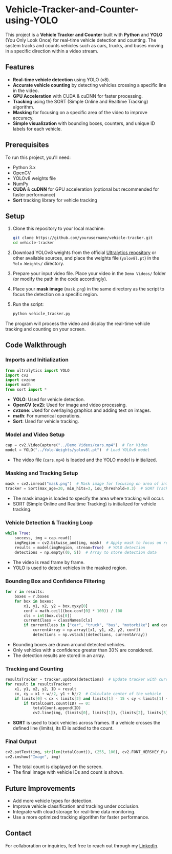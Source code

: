 # Vehicle-Tracker-and-Counter-using-YOLO

This project is a **Vehicle Tracker and Counter** built with **Python** and **YOLO** (You Only Look Once) for real-time vehicle detection and counting. The system tracks and counts vehicles such as cars, trucks, and buses moving in a specific direction within a video stream. 

## Features

- **Real-time vehicle detection** using YOLO (v8).
- **Accurate vehicle counting** by detecting vehicles crossing a specific line in the video.
- **GPU Acceleration** with CUDA & cuDNN for faster processing.
- **Tracking** using the SORT (Simple Online and Realtime Tracking) algorithm.
- **Masking** for focusing on a specific area of the video to improve accuracy.
- **Simple visualization** with bounding boxes, counters, and unique ID labels for each vehicle.

## Prerequisites

To run this project, you'll need:

- Python 3.x
- OpenCV
- YOLOv8 weights file
- NumPy
- **CUDA** & **cuDNN** for GPU acceleration (optional but recommended for faster performance)
- **Sort** tracking library for vehicle tracking

## Setup

1. Clone this repository to your local machine:
   
   ```bash
   git clone https://github.com/yourusername/vehicle-tracker.git
   cd vehicle-tracker
   ```

2. Download YOLOv8 weights from the official [Ultralytics repository](https://github.com/ultralytics/yolov8) or other available sources, and place the weights file (`yolov8l.pt`) in the `Yolo-Weights/` directory.

3. Prepare your input video file. Place your video in the `Demo Videos/` folder (or modify the path in the code accordingly).

4. Place your **mask image** (`mask.png`) in the same directory as the script to focus the detection on a specific region.

5. Run the script:

   ```bash
   python vehicle_tracker.py
   ```

The program will process the video and display the real-time vehicle tracking and counting on your screen.

## Code Walkthrough

### Imports and Initialization
```python
from ultralytics import YOLO
import cv2
import cvzone
import math
from sort import *
```
- **YOLO**: Used for vehicle detection.
- **OpenCV (cv2)**: Used for image and video processing.
- **cvzone**: Used for overlaying graphics and adding text on images.
- **math**: For numerical operations.
- **Sort**: Used for vehicle tracking.

### Model and Video Setup
```python
cap = cv2.VideoCapture("../Demo Videos/cars.mp4")  # For Video
model = YOLO("../Yolo-Weights/yolov8l.pt")  # Load YOLOv8 model
```
- The video file (`cars.mp4`) is loaded and the YOLO model is initialized.

### Masking and Tracking Setup
```python
mask = cv2.imread("mask.png")  # Mask image for focusing on area of interest
tracker = Sort(max_age=20, min_hits=3, iou_threshold=0.3)  # SORT Tracker
```
- The mask image is loaded to specify the area where tracking will occur.
- SORT (Simple Online and Realtime Tracking) is initialized for vehicle tracking.

### Vehicle Detection & Tracking Loop
```python
while True:
    success, img = cap.read()
    imgRegion = cv2.bitwise_and(img, mask)  # Apply mask to focus on region
    results = model(imgRegion, stream=True)  # YOLO detection
    detections = np.empty((0, 5))  # Array to store detection data
```
- The video is read frame by frame.
- YOLO is used to detect vehicles in the masked region.

### Bounding Box and Confidence Filtering
```python
for r in results:
    boxes = r.boxes
    for box in boxes:
        x1, y1, x2, y2 = box.xyxy[0]
        conf = math.ceil((box.conf[0] * 100)) / 100
        cls = int(box.cls[0])
        currentClass = classNames[cls]
        if currentClass in ["car", "truck", "bus", "motorbike"] and conf > 0.3:
            currentArray = np.array([x1, y1, x2, y2, conf])
            detections = np.vstack((detections, currentArray))
```
- Bounding boxes are drawn around detected vehicles.
- Only vehicles with a confidence greater than 30% are considered.
- The detection results are stored in an array.

### Tracking and Counting
```python
resultsTracker = tracker.update(detections)  # Update tracker with current detections
for result in resultsTracker:
    x1, y1, x2, y2, ID = result
    cx, cy = x1 + w//2, y1 + h//2  # Calculate center of the vehicle
    if limits[0] < cx < limits[2] and limits[1] - 15 < cy < limits[1] + 15:
        if totalCount.count(ID) == 0:
            totalCount.append(ID)
            cv2.line(img, (limits[0], limits[1]), (limits[2], limits[3]), (0, 255, 0), 5)  # Green line
```
- **SORT** is used to track vehicles across frames. If a vehicle crosses the defined line (limits), its ID is added to the count.

### Final Output
```python
cv2.putText(img, str(len(totalCount)), (255, 100), cv2.FONT_HERSHEY_PLAIN, 5, (50, 50, 255), 8)
cv2.imshow("Image", img)
```
- The total count is displayed on the screen.
- The final image with vehicle IDs and count is shown.

## Future Improvements
- Add more vehicle types for detection.
- Improve vehicle classification and tracking under occlusion.
- Integrate with cloud storage for real-time data monitoring.
- Use a more optimized tracking algorithm for faster performance.

## Contact
For collaboration or inquiries, feel free to reach out through my [LinkedIn]([https://linkedin.com/in/your-profile](https://www.linkedin.com/in/lakshya-arora-76a567259/)).

